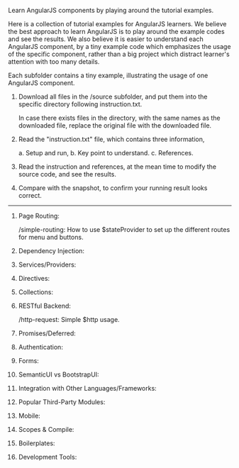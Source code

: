 Learn AngularJS components by playing around the tutorial examples.

Here is a collection of tutorial examples for AngularJS learners. We believe the best approach to learn AngularJS is to play around the example codes and see the results. We also believe it is easier to understand each AngularJS component, by a tiny example code which emphasizes the usage of the specific component, rather than a big project which distract learner's attention with too many details. 

Each subfolder contains a tiny example, illustrating the usage of one AngularJS component.

1. Download all files in the /source subfolder, and put them into the specific directory following instruction.txt. 

   In case there exists files in the directory, with the same names as the downloaded file, replace the original file with the downloaded file.

2. Read the "instruction.txt" file, which contains three information, 
   
   a. Setup and run,  b. Key point to understand. c. References. 

3. Read the instruction and references, at the mean time to modify the source code, and see the results.

4. Compare with the snapshot, to confirm your running result looks correct. 


--------------------

1. Page Routing:
 
   /simple-routing:   How to use $stateProvider to set up the different routes for menu and buttons. 

2. Dependency Injection:


3. Services/Providers:


4. Directives:


5. Collections:


6. RESTful Backend:

   /http-request: Simple $http usage.  


7. Promises/Deferred:


8. Authentication:


9. Forms:


10. SemanticUI vs BootstrapUI:


11. Integration with Other Languages/Frameworks:


12. Popular Third-Party Modules:


13. Mobile:


14. Scopes & Compile:


15. Boilerplates:


16. Development Tools:







